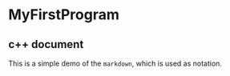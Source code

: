 # MyFirstProgram

## c++ document

This is a simple demo of the ```markdown```, which is used as notation.
